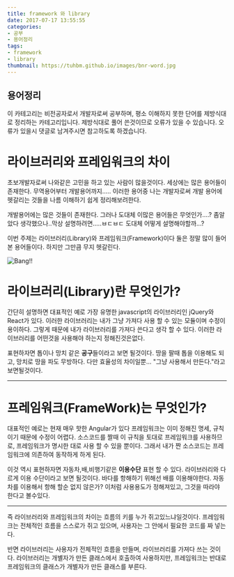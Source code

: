 ```yaml
---
title: framework 와 library
date: 2017-07-17 13:55:55
categories:  
- 공부
- 용어정리
tags:
- framework
- library
thumbnail: https://tuhbm.github.io/images/bnr-word.jpg
---
```


## 용어정리
이 카테고리는 비전공자로서 개발자로써 공부하며, 평소 이해하지 못한 단어를 제방식대로 정리하는 카테고리입니다.
제방식대로 풀어 쓴것이므로 오류가 있을 수 있습니다.
오류가 있을시 댓글로 남겨주시면 참고하도록 하겠습니다.

# 라이브러리와 프레임워크의 차이

초보개발자로써 나와같은 고민을 하고 있는 사람이 많을것이다.
세상에는 많은 용어들이 존재한다. 무역용어부터 개발용어까지.....
이러한 용어중 나는 개발자로써 개발 용어에 헷갈리는 것들을 나름 이해하기 쉽게 정리해보려한다.
<!-- more -->
개발용어에는 많은 것들이 존재한다. 그러나 도대체 이많은 용어들은 무엇인가....?
좀알았다 생각했으나..막상 설명하려면.....ㅂㄷㅂㄷ
도대체 어떻게 설명해야할까...?

이번 주제는 라이브러리(Library)와 프레임워크(Framework)이다
둘은 정말 많이 들어본 용어들이다. 하지만 그만큼 무지 헷갈린다.

![Bang!!](https://tuhbm.github.io/images/bang.png)

# 라이브러리(Library)란 무엇인가?

간단히 설명하면 대표적인 예로 가장 유명한 javascript의 라이브러리인 jQuery와 React가 있다.
이러한 라이브러리는 내가 그냥 가져다 사용 할 수 있는 모듈이며 수정이 용이하다. 그렇게 때문에 내가 라이브러리를 가져다 쓴다고 생각 할 수 있다. 이러한 라이브러리를 어떤것을 사용해야 하는지 정해진것은없다.

표현하자면 톱이나 망치 같은 **공구**들이라고 보면 될것이다.
땅을 팔때 톱을 이용해도 되고, 망치로 땅을 파도 무방하다. 다만 효율성의 차이일뿐...
"그냥 사용해서 만든다."라고 보면될것이다.

*****

# 프레임워크(FrameWork)는 무엇인가?

대표적인 예로는 현재 매우 핫한 Angular가 있다
프레임워크는 이미 정해진 명세, 규칙이기 때문에 수정이 어렵다. 소스코드를 짤때 이 규칙을 토대로 프레임워크를 사용하므로, 프레임워크가 명시한 대로 사용 할 수 있을 뿐이다. 그래서 내가 짠 소스코드는 프레임워크에 의존하여 동작하게 하게 된다.

이것 역시 표현하자면 자동차,배,비행기같은 **이용수단** 표현 할 수 있다.
라이브러리와 다르게 이용 수단이라고 보면 될것이다.
바다를 항해하기 위해선 배를 이용해야한다. 자동차를 이용해서 항해 할순 없지 않은가?
이처럼 사용용도가 정해져있고, 그것을 따라야 한다고 볼수있다.

*****

즉 라이브러리와 프레임워크의 차이는 흐름의 키를 누가 쥐고있느냐일것이다.
프레임워크는 전체적인 흐름을 스스로가 쥐고 있으며, 사용자는 그 안에서 필요한 코드를 짜 넣는다.
 
반면 라이브러리는 사용자가 전체적인 흐름을 만들며, 라이브러리를 가져다 쓰는 것이다.
라이브러리는 개별자가 만든 클래스에서 호출하여 사용하지만, 프레임워크는 반대로 프레임워크의 클래스가 개별자가 만든 클래스를 부른다.

